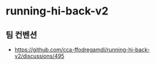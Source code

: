 # running-hi-back-v2

## 팀 컨벤션
- https://github.com/cca-ffodregamdi/running-hi-back-v2/discussions/495
